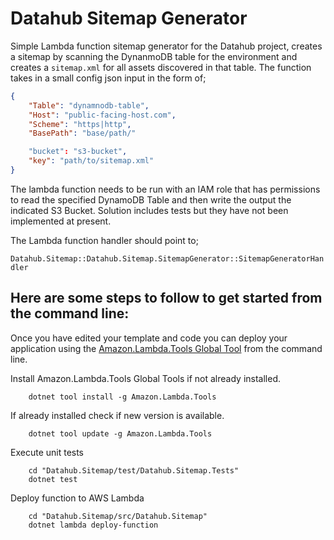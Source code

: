 # Datahub Sitemap Generator

Simple Lambda function sitemap generator for the Datahub project, creates a sitemap by scanning the DynanmoDB 
table for the environment and creates a `sitemap.xml` for all assets discovered in that table. The function 
takes in a small config json input in the form of;

```json
{
	"Table": "dynamnodb-table",
	"Host": "public-facing-host.com",
	"Scheme": "https|http",
	"BasePath": "base/path/"

	"bucket": "s3-bucket",
	"key": "path/to/sitemap.xml"
}
```

The lambda function needs to be run with an IAM role that has permissions to read the specified DynamoDB Table
and then write the output the indicated S3 Bucket. Solution includes tests but they have not been implemented at
present.

The Lambda function handler should point to;

`Datahub.Sitemap::Datahub.Sitemap.SitemapGenerator::SitemapGeneratorHandler`

## Here are some steps to follow to get started from the command line:

Once you have edited your template and code you can deploy your application using the [Amazon.Lambda.Tools Global Tool](https://github.com/aws/aws-extensions-for-dotnet-cli#aws-lambda-amazonlambdatools) from the command line.

Install Amazon.Lambda.Tools Global Tools if not already installed.
```
    dotnet tool install -g Amazon.Lambda.Tools
```

If already installed check if new version is available.
```
    dotnet tool update -g Amazon.Lambda.Tools
```

Execute unit tests
```
    cd "Datahub.Sitemap/test/Datahub.Sitemap.Tests"
    dotnet test
```

Deploy function to AWS Lambda
```
    cd "Datahub.Sitemap/src/Datahub.Sitemap"
    dotnet lambda deploy-function
```
